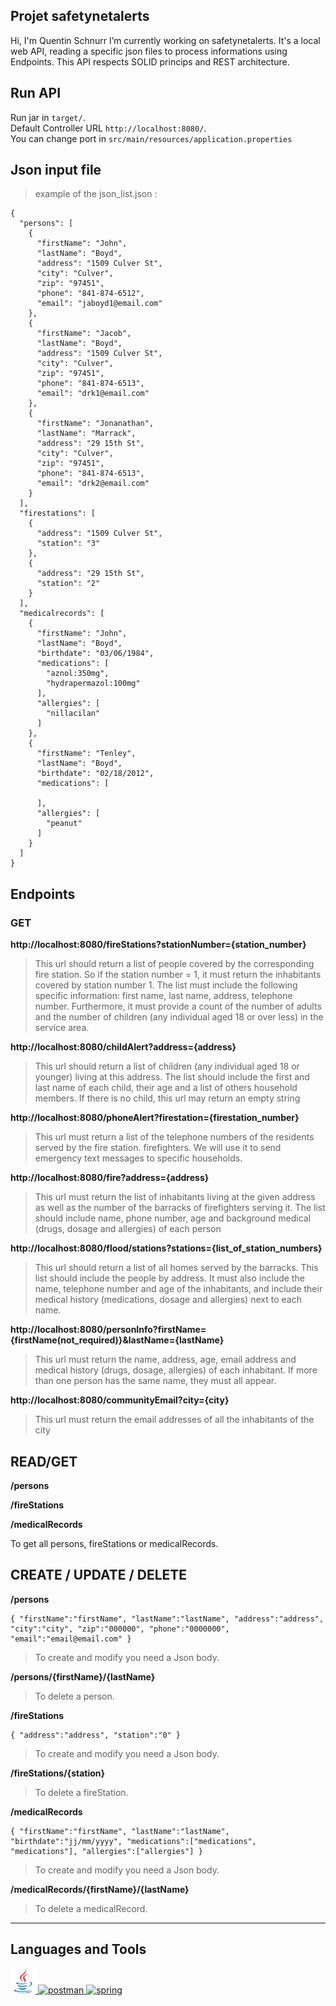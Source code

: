 ## Projet safetynetalerts
Hi, I'm Quentin Schnurr
I’m currently working on safetynetalerts.
It's a local web API, reading a specific json files to process informations using Endpoints. 
This API respects SOLID princips and REST architecture.

##  Run API
Run jar in `target/`.  
Default Controller URL `http://localhost:8080/`.   
You can change port in `src/main/resources/application.properties`  

## Json input file
> example  of the json_list.json : 

``` 
{
  "persons": [
    {
      "firstName": "John",
      "lastName": "Boyd",
      "address": "1509 Culver St",
      "city": "Culver",
      "zip": "97451",
      "phone": "841-874-6512",
      "email": "jaboyd1@email.com"
    },
    {
      "firstName": "Jacob",
      "lastName": "Boyd",
      "address": "1509 Culver St",
      "city": "Culver",
      "zip": "97451",
      "phone": "841-874-6513",
      "email": "drk1@email.com"
    },
    {
      "firstName": "Jonanathan",
      "lastName": "Marrack",
      "address": "29 15th St",
      "city": "Culver",
      "zip": "97451",
      "phone": "841-874-6513",
      "email": "drk2@email.com"
    }
  ],
  "firestations": [
    {
      "address": "1509 Culver St",
      "station": "3"
    },
    {
      "address": "29 15th St",
      "station": "2"
    }
  ],
  "medicalrecords": [
    {
      "firstName": "John",
      "lastName": "Boyd",
      "birthdate": "03/06/1984",
      "medications": [
        "aznol:350mg",
        "hydrapermazol:100mg"
      ],
      "allergies": [
        "nillacilan"
      ]
    },
    {
      "firstName": "Tenley",
      "lastName": "Boyd",
      "birthdate": "02/18/2012",
      "medications": [

      ],
      "allergies": [
        "peanut"
      ]
    }
  ]
}
```  
    
  
## Endpoints

### GET  

**http://localhost:8080/fireStations?stationNumber={station_number}**
  
>This url should return a list of people covered by the corresponding fire station.
>So if the station number = 1, it must return the inhabitants covered by station number 1. The list
>must include the following specific information: first name, last name, address, telephone number. Furthermore,
>it must provide a count of the number of adults and the number of children (any individual aged 18 or over
>less) in the service area.  
  
**http://localhost:8080/childAlert?address={address}**
  
>This url should return a list of children (any individual aged 18 or younger) living at this address.
>The list should include the first and last name of each child, their age and a list of others
>household members. If there is no child, this url may return an empty string
  
**http://localhost:8080/phoneAlert?firestation={firestation_number}**
  
>This url must return a list of the telephone numbers of the residents served by the fire station.
>firefighters. We will use it to send emergency text messages to specific households.
  
**http://localhost:8080/fire?address={address}**
  
>This url must return the list of inhabitants living at the given address as well as the number of the barracks
>of firefighters serving it. The list should include name, phone number, age and background
>medical (drugs, dosage and allergies) of each person
  
**http://localhost:8080/flood/stations?stations={list_of_station_numbers}**
  
>This url should return a list of all homes served by the barracks. This list should include the
>people by address. It must also include the name, telephone number and age of the inhabitants, and
>include their medical history (medications, dosage and allergies) next to each name.
  
**http://localhost:8080/personInfo?firstName={firstName(not_required)}&lastName={lastName}**
  
>This url must return the name, address, age, email address and medical history (drugs,
>dosage, allergies) of each inhabitant. If more than one person has the same name, they must
>all appear.
  
**http://localhost:8080/communityEmail?city={city}**
  
>This url must return the email addresses of all the inhabitants of the city


## READ/GET

**/persons**

**/fireStations**

**/medicalRecords**

To get all persons, fireStations or medicalRecords.


## CREATE / UPDATE / DELETE

**/persons**
```
{ "firstName":"firstName", "lastName":"lastName", "address":"address", "city":"city", "zip":"000000", "phone":"0000000", "email":"email@email.com" }
```  

>To create and modify you need a Json body.


**/persons/{firstName}/{lastName}**

>To delete a person.


**/fireStations**
```  
{ "address":"address", "station":"0" }
```  

>To create and modify you need a Json body.


**/fireStations/{station}**

>To delete a fireStation.


**/medicalRecords**
```  
{ "firstName":"firstName", "lastName":"lastName", "birthdate":"jj/mm/yyyy", "medications":["medications", "medications"], "allergies":["allergies"] }
```  

>To create and modify you need a Json body.


**/medicalRecords/{firstName}/{lastName}**

>To delete a medicalRecord.

  
---------------------------------------


## Languages and Tools
<p align="left"> <a href="https://www.java.com" target="_blank" rel="noreferrer"> <img src="https://raw.githubusercontent.com/devicons/devicon/master/icons/java/java-original.svg" alt="java" width="40" height="40"/> </a> <a href="https://postman.com" target="_blank" rel="noreferrer"> <img src="https://www.vectorlogo.zone/logos/getpostman/getpostman-icon.svg" alt="postman" width="40" height="40"/> </a> <a href="https://spring.io/" target="_blank" rel="noreferrer"> <img src="https://www.vectorlogo.zone/logos/springio/springio-icon.svg" alt="spring" width="40" height="40"/> </a> </p>
